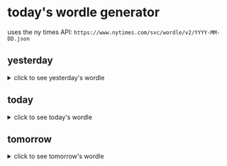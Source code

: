 # today's wordle generator

uses the ny times API: `https://www.nytimes.com/svc/wordle/v2/YYYY-MM-DD.json`

## yesterday

<details>
    <summary>click to see yesterday's wordle</summary>

    lower

</details>

## today

<details>
    <summary>click to see today's wordle</summary>

    ensue

</details>

## tomorrow

<details>
    <summary>click to see tomorrow's wordle</summary>

    anvil

</details>
